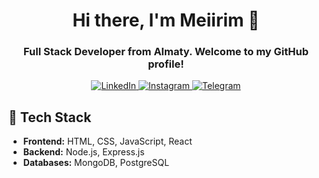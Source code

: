 <div id="header" align="center">
    <h1>Hi there, I'm  Meiirim 🐇</h1>
    <h3>Full Stack Developer from Almaty. Welcome to my GitHub profile!</h3>
</div>

<div id="socials" align="center">
    <a href="linkedin-url">
    <img src="https://img.shields.io/badge/LinkedIn-lavender?style=for-the-badge&logo=linkedin&logoColor=black" alt="LinkedIn"/>
  </a>
  <a href="https://www.instagram.com/199klly/">
    <img src="https://img.shields.io/badge/Instagram-lavender?style=for-the-badge&logo=instagram&logoColor=black" alt="Instagram"/>
  </a>
  <a href="https://t.me/meii_rim">
    <img src="https://img.shields.io/badge/Telegram-lavender?style=for-the-badge&logo=telegram&logoColor=black" alt="Telegram"/>
  </a>
</div>


## 🔧 Tech Stack
- **Frontend:** HTML, CSS, JavaScript, React
- **Backend:** Node.js, Express.js
- **Databases:** MongoDB, PostgreSQL
